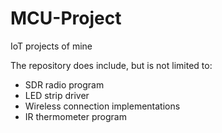 # MCU-Project
IoT projects of mine

The repository does include, but is not limited to:
- SDR radio program
- LED strip driver
- Wireless connection implementations
- IR thermometer program
